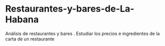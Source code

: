 # Restaurantes-y-bares-de-La-Habana
Análisis de restaurantes y bares . Estudiar los precios  e ingredientes de la carta de un restaurante 

